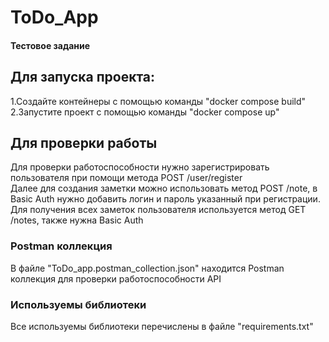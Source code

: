# ToDo_App
#### Тестовое задание 

## Для запуска проекта:
1.Создайте контейнеры с помощью команды "docker compose build"<br/>
2.Запустите проект с помощью команды "docker compose up"<br/>

## Для проверки работы
Для проверки работоспособности нужно зарегистрировать пользователя при помощи метода POST /user/register<br/>
Далее для создания заметки можно использовать метод POST /note, в Basic Auth нужно добавить логин и пароль указанный при регистрации.<br/>
Для получения всех заметок пользователя используется метод GET /notes, также нужна Basic Auth<br/>

### Postman коллекция 
В файле "ToDo_app.postman_collection.json" находится Postman коллекция для проверки работоспособности API

### Используемы библиотеки
Все используемы библиотеки перечислены в файле "requirements.txt"
